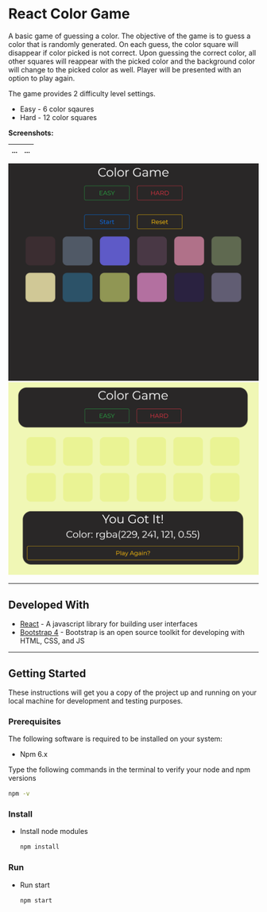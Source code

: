 # React Color Game

A basic game of guessing a color. The objective of the game is to guess a color that is randomly generated. On each guess, the color square will disappear if color picked is not correct. Upon guessing the correct color, all other squares will reappear with the picked color and the background color will change to the picked color as well. Player will be presented with an option to play again.

The game provides 2 difficulty level settings.

* Easy - 6 color sqaures
* Hard - 12 color squares

**Screenshots:**

... | ...
--- | ---
![](https://github.com/inochoi/React-App-Color-Game/blob/master/screenshot.png)
![](https://github.com/inochoi/React-App-Color-Game/blob/master/screenshot2.png)

---

## Developed With

* [React](https://reactjs.org/) - A javascript library for building user interfaces
* [Bootstrap 4](https://getbootstrap.com/) - Bootstrap is an open source toolkit for developing with HTML, CSS, and JS

---

## Getting Started

These instructions will get you a copy of the project up and running on your local machine for development and testing purposes.

### Prerequisites

The following software is required to be installed on your system:

* Npm 6.x

Type the following commands in the terminal to verify your node and npm versions

```bash
npm -v
```

### Install

* Install node modules

   ```bash
   npm install
   ```

### Run

* Run start

  ```bash
  npm start
  ```